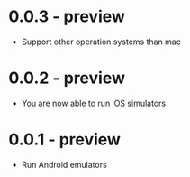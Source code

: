 # 0.0.3 - preview
- Support other operation systems than mac
# 0.0.2 - preview
- You are now able to run iOS simulators
# 0.0.1 - preview
- Run Android emulators